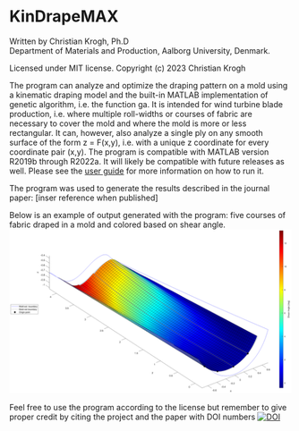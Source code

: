 # KinDrapeMAX
Written by Christian Krogh, Ph.D   
Department of Materials and Production, Aalborg University, Denmark.

Licensed under MIT license. Copyright (c) 2023 Christian Krogh

The program can analyze and optimize the draping pattern on a mold using 
a kinematic draping model and the built-in MATLAB implementation of 
genetic algorithm, i.e. the function ga. It is intended for wind turbine 
blade production, i.e. where multiple roll-widths or courses of fabric 
are necessary to cover the mold and where the mold is more or less 
rectangular. It can, however, also analyze a single ply on any smooth 
surface of the form z = F(x,y), i.e. with a unique z coordinate for every coordinate pair (x,y). 
The program is compatible with MATLAB version R2019b through R2022a. It will likely be compatible with future releases as well.
Please see the [user guide](/KinDrapeMAX_user_guide.md) for more information on how to run it.

The program was used to generate the results described in the journal paper:
[inser reference when published]

Below is an example of output generated with the program: five courses of fabric draped in a mold and colored based on shear angle.
![This is an image](/Output/2022-December-19_14-52_1layer_baseline/ShearFig.png)

Feel free to use the program according to the license but remember to give proper credit by citing the project and the paper with DOI numbers
[![DOI](https://zenodo.org/badge/DOI/10.5281/zenodo.7525531.svg)](https://doi.org/10.5281/zenodo.7525531)
